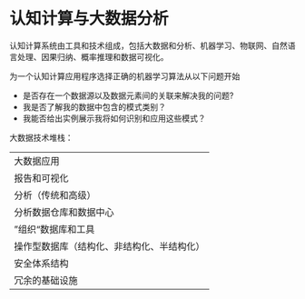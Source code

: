# 认知计算与大数据分析

认知计算系统由工具和技术组成，包括大数据和分析、机器学习、物联网、自然语言处理、因果归纳、概率推理和数据可视化。

为一个认知计算应用程序选择正确的机器学习算法从以下问题开始

- 是否存在一个数据源以及数据元素间的关联来解决我的问题?
- 我是否了解我的数据中包含的模式类别？
- 我能否给出实例展示我将如何识别和应用这些模式？



大数据技术堆栈：

|                                            |
| ------------------------------------------ |
| 大数据应用                                 |
| 报告和可视化                               |
| 分析（传统和高级）                         |
| 分析数据仓库和数据中心                     |
| ”组织“数据库和工具                         |
| 操作型数据库（结构化、非结构化、半结构化） |
| 安全体系结构                               |
| 冗余的基础设施                             |

